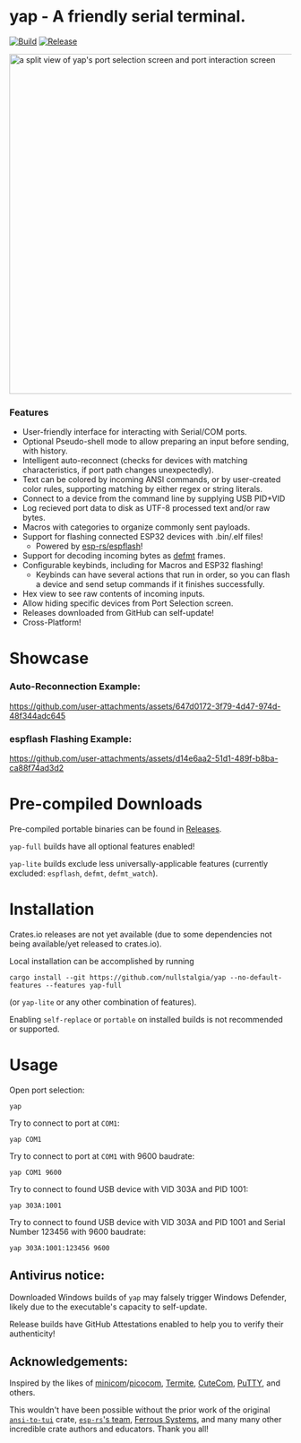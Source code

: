 # yap - A friendly serial terminal.

[![Build](https://github.com/nullstalgia/yap/actions/workflows/build.yml/badge.svg)](https://github.com/nullstalgia/yap/actions/workflows/build.yml) [![Release](https://github.com/nullstalgia/yap/actions/workflows/release.yml/badge.svg)](https://github.com/nullstalgia/yap/actions/workflows/release.yml)

<img width="1080" height="607" alt="a split view of yap's port selection screen and port interaction screen" src="https://github.com/user-attachments/assets/fa42e8e8-5481-4600-8c6f-532a4a86d4d9" />

### Features

- User-friendly interface for interacting with Serial/COM ports.
- Optional Pseudo-shell mode to allow preparing an input before sending, with history.
- Intelligent auto-reconnect (checks for devices with matching characteristics, if port path changes unexpectedly).
- Text can be colored by incoming ANSI commands, or by user-created color rules, supporting matching by either regex or string literals.
- Connect to a device from the command line by supplying USB PID+VID
- Log recieved port data to disk as UTF-8 processed text and/or raw bytes.
- Macros with categories to organize commonly sent payloads.
- Support for flashing connected ESP32 devices with .bin/.elf files!
  - Powered by [esp-rs/espflash](https://github.com/esp-rs/espflash)!
- Support for decoding incoming bytes as [defmt](https://github.com/knurling-rs/defmt) frames.
- Configurable keybinds, including for Macros and ESP32 flashing!
  - Keybinds can have several actions that run in order, so you can flash a device and send setup commands if it finishes successfully.
- Hex view to see raw contents of incoming inputs.
- Allow hiding specific devices from Port Selection screen.
- Releases downloaded from GitHub can self-update!
- Cross-Platform!

# Showcase

### Auto-Reconnection Example:
https://github.com/user-attachments/assets/647d0172-3f79-4d47-974d-48f344adc645

### espflash Flashing Example:
https://github.com/user-attachments/assets/d14e6aa2-51d1-489f-b8ba-ca88f74ad3d2

# Pre-compiled Downloads

Pre-compiled portable binaries can be found in [Releases](https://github.com/nullstalgia/yap/releases).

`yap-full` builds have all optional features enabled!

`yap-lite` builds exclude less universally-applicable features (currently excluded: `espflash`, `defmt`, `defmt_watch`).

# Installation

Crates.io releases are not yet available (due to some dependencies not being available/yet released to crates.io).

Local installation can be accomplished by running

```
cargo install --git https://github.com/nullstalgia/yap --no-default-features --features yap-full
```

(or `yap-lite` or any other combination of features).

Enabling `self-replace` or `portable` on installed builds is not recommended or supported.

# Usage

Open port selection:

```
yap
```

Try to connect to port at `COM1`:

```
yap COM1
```

Try to connect to port at `COM1` with 9600 baudrate:

```
yap COM1 9600
```

Try to connect to found USB device with VID 303A and PID 1001:

```
yap 303A:1001
```

Try to connect to found USB device with VID 303A and PID 1001 and Serial Number 123456 with 9600 baudrate:

```
yap 303A:1001:123456 9600
```

## Antivirus notice:

Downloaded Windows builds of `yap` may falsely trigger Windows Defender, likely due to the executable's capacity to self-update.

Release builds have GitHub Attestations enabled to help you to verify their authenticity!


## Acknowledgements:

Inspired by the likes of [minicom](https://salsa.debian.org/minicom-team/minicom)/[picocom](https://github.com/npat-efault/picocom), [Termite](https://www.compuphase.com/software_termite.htm), [CuteCom](https://cutecom.sourceforge.net/), [PuTTY](https://www.chiark.greenend.org.uk/~sgtatham/putty/), and others.

This wouldn't have been possible without the prior work of the original [`ansi-to-tui`](https://github.com/ratatui/ansi-to-tui) crate, [`esp-rs`'s team](https://github.com/esp-rs), [Ferrous Systems](https://ferrous-systems.com/), and many many other incredible crate authors and educators. Thank you all!
